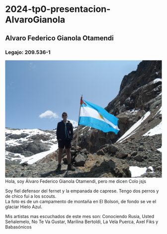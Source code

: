 # 2024-tp0-presentacion-AlvaroGianola

## Alvaro Federico Gianola Otamendi  
### Legajo: 209.536-1  
  ![foto](SAM_5726.JPG)
Hola, soy Álvaro Federico Gianola Otamendi, pero me dicen Colo jsjs  
  
Soy fiel defensor del fernet y la empanada de caprese. Tengo dos perros y de chico fui a los scouts.  
La foto es de un campamento de montaña en El Bolson, de fondo se ve el glaciar Hielo Azul.  
  
Mis artistas mas escuchados de este mes son: Conociendo Rusia, Usted Señalemelo, No Te Va Gustar, Marilina Bertoldi, La Vela Puerca, Axel Fiks y Babasónicos
